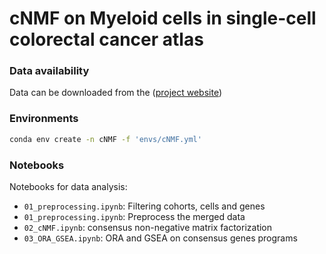 # cNMF on Myeloid cells in single-cell colorectal cancer atlas

### Data availability

Data can be downloaded from the ([project website](https://crc.icbi.at/))


### Environments

```bash
conda env create -n cNMF -f 'envs/cNMF.yml'
```

### Notebooks

Notebooks for data analysis: 
* `01_preprocessing.ipynb`: Filtering cohorts, cells and genes
* `01_preprocessing.ipynb`: Preprocess the merged data
* `02_cNMF.ipynb`: consensus non-negative matrix factorization 
* `03_ORA_GSEA.ipynb`: ORA and GSEA on consensus genes programs